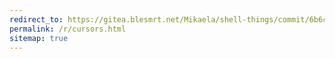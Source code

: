 ```yaml
---
redirect_to: https://gitea.blesmrt.net/Mikaela/shell-things/commit/6b6cefb9cd2586cc59accdffc5dbfd72178be918
permalink: /r/cursors.html
sitemap: true
---
```

